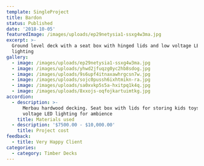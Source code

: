 ```yaml
---
template: SingleProject
title: Bardon
status: Published
date: '2018-10-05'
featuredImage: /images/uploads/ep29netysia1-ssxg4w3ma.jpg
excerpt: >-
  Ground level deck with a seat box with hinged lids and low voltage LED
  lighting
gallery:
  - image: /images/uploads/ep29netysia1-ssxg4w3ma.jpg
  - image: /images/uploads/yhwd2jfuqzg0yc2hb8sdog.jpg
  - image: /images/uploads/9s6upf4itnaxawhrgcsn7w.jpg
  - image: /images/uploads/sojc0pussh6ixhtmikn-ra.jpg
  - image: /images/uploads/sa0xvkp5s5a-hxitpq1k4q.jpg
  - image: /images/uploads/8xxojs-oqfojkartuimtkg.jpg
accordion:
  - description: >-
      Merbau hardwood decking. Seat box with lids for storing kids toys. Low
      voltage LED lighting for ambience
    title: Materials used
  - description: '$7500.00 - $10,000.00'
    title: Project cost
feedback:
  - title: Very Happy Client
categories:
  - category: Timber Decks
---
```


